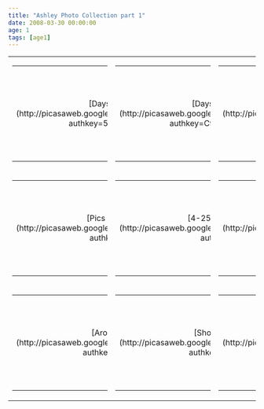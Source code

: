 ```yaml
---
title: "Ashley Photo Collection part 1"
date: 2008-03-30 00:00:00
age: 1
tags: [age1]
---
```

<table border="0" cellspacing="0" cellpadding="4"> <tbody> <tr> <td> <table style="width: 194px"> <tbody> <tr> <td style="background: url(http://picasaweb.google.com/f/img/transparent_album_background.gif) no-repeat left center; height: 194px; -moz-background-clip: -moz-initial; -moz-background-origin: -moz-initial; -moz-background-inline-policy: -moz-initial" align="center">[Days 0-3](http://picasaweb.google.com/wyseguys/Days03?authkey=58XJ7TjllfU)</td></tr></tbody></table></td> <td> <table style="width: 194px"> <tbody> <tr> <td style="background: url(http://picasaweb.google.com/f/img/transparent_album_background.gif) no-repeat left center; height: 194px; -moz-background-clip: -moz-initial; -moz-background-origin: -moz-initial; -moz-background-inline-policy: -moz-initial" align="center">[Days 4-12](http://picasaweb.google.com/wyseguys/Days412?authkey=C9S4JG_6J-o)</td></tr></tbody></table></td> <td> <table style="width: 194px"> <tbody> <tr> <td style="background: url(http://picasaweb.google.com/f/img/transparent_album_background.gif) no-repeat left center; height: 194px; -moz-background-clip: -moz-initial; -moz-background-origin: -moz-initial; -moz-background-inline-policy: -moz-initial" align="center">[Week 3 - 4](http://picasaweb.google.com/wyseguys/Week34?authkey=ChnBXVcVUns)</td></tr></tbody></table></td></tr> <tr> <td> <table style="width: 194px"> <tbody> <tr> <td style="background: url(http://picasaweb.google.com/f/img/transparent_album_background.gif) no-repeat left center; height: 194px; -moz-background-clip: -moz-initial; -moz-background-origin: -moz-initial; -moz-background-inline-policy: -moz-initial" align="center">[Pics From Marsha 3-30](http://picasaweb.google.com/wyseguys/PicsFromMarsha330?authkey=ArChJfAKOvA)</td></tr></tbody></table></td> <td> <table style="width: 194px"> <tbody> <tr> <td style="background: url(http://picasaweb.google.com/f/img/transparent_album_background.gif) no-repeat left center; height: 194px; -moz-background-clip: -moz-initial; -moz-background-origin: -moz-initial; -moz-background-inline-policy: -moz-initial" align="center">[4-25-2008 Day at the park](http://picasaweb.google.com/wyseguys/4252008DayAtThePark?authkey=r9soj01Q8IE)</td></tr></tbody></table></td> <td> <table style="width: 194px"> <tbody> <tr> <td style="background: url(http://picasaweb.google.com/f/img/transparent_album_background.gif) no-repeat left center; height: 194px; -moz-background-clip: -moz-initial; -moz-background-origin: -moz-initial; -moz-background-inline-policy: -moz-initial" align="center">[Athena - Tylees Graduation](http://picasaweb.google.com/wyseguys/AthenaTyleesGraduation?authkey=naCzEtmBiys)</td></tr></tbody></table></td></tr> <tr> <td> <table style="width: 194px"> <tbody> <tr> <td style="background: url(http://picasaweb.google.com/f/img/transparent_album_background.gif) no-repeat left center; height: 194px; -moz-background-clip: -moz-initial; -moz-background-origin: -moz-initial; -moz-background-inline-policy: -moz-initial" align="center">[Around the House](http://picasaweb.google.com/wyseguys/AroundTheHouse?authkey=tVX0s2oamEc)</td></tr></tbody></table></td> <td> <table style="width: 194px"> <tbody> <tr> <td style="background: url(http://picasaweb.google.com/f/img/transparent_album_background.gif) no-repeat left 50%; height: 194px; -moz-background-clip: -moz-initial; -moz-background-origin: -moz-initial; -moz-background-inline-policy: -moz-initial" align="center">[Shopping and Lifting](http://picasaweb.google.com/wyseguys/ShoppingAndLifting?authkey=Kqe5fmoO29g)</td></tr></tbody></table></td> <td> <table style="width: 194px"> <tbody> <tr> <td style="background: url(http://picasaweb.google.com/f/img/transparent_album_background.gif) no-repeat left 50%; height: 194px; -moz-background-clip: -moz-initial; -moz-background-origin: -moz-initial; -moz-background-inline-policy: -moz-initial" align="center">[Out and Abouts](http://picasaweb.google.com/wyseguys/OutAndAbouts?authkey=-OSiuFwY6_k)</td></tr></tbody></table></td></tr></tbody></table>
